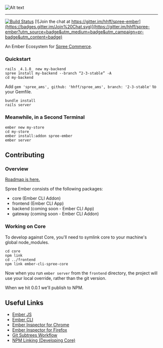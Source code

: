 ![Alt text](https://rawgit.com/hhff/spree-ember/master/docs/theme/assets/img/logo.svg)

---

[![Build Status](https://travis-ci.org/hhff/spree-ember.svg?branch=master)](https://travis-ci.org/hhff/spree-ember)
[![Join the chat at https://gitter.im/hhff/spree-ember](https://badges.gitter.im/Join%20Chat.svg)](https://gitter.im/hhff/spree-ember?utm_source=badge&utm_medium=badge&utm_campaign=pr-badge&utm_content=badge)

An Ember Ecosystem for [Spree Commerce](https://github.com/spree/spree).

### Quickstart

```
rails _4.1.8_ new my-backend
spree install my-backend --branch “2-3-stable” -A
cd my-backend
```
Add `gem 'spree_ams', github: 'hhff/spree_ams', branch: '2-3-stable'` to your Gemfile.

```
bundle install
rails server
```

### Meanwhile, in a Second Terminal

```
ember new my-store
cd my-store
ember install:addon spree-ember
ember server
```

## Contributing

### Overview

[Roadmap is here.](https://huboard.com/hhff/spree_ember)

Spree Ember consists of the following packages:

* core (Ember CLI Addon)
* frontend (Ember CLI App)
* backend (coming soon - Ember CLI App)
* gateway (coming soon - Ember CLI Addon)

### Working on Core

To develop against Core, you'll need to symlink core to your machine's global node_modules.

    cd core
    npm link
    cd ../frontend
    npm link ember-cli-spree-core

Now when you run ```ember server``` from the ```frontend``` directory, the project will use your local override, rather than the git version.

When we hit 0.0.1 we'll publish to NPM.

## Useful Links

* [Ember JS](http://emberjs.com/)
* [Ember CLI](http://www.ember-cli.com/)
* [Ember Inspector for Chrome](https://chrome.google.com/webstore/detail/ember-inspector/bmdblncegkenkacieihfhpjfppoconhi)
* [Ember Inspector for Firefox](https://addons.mozilla.org/en-US/firefox/addon/ember-inspector/)
* [Git Subtrees Workflow](https://medium.com/@v/git-subtrees-a-tutorial-6ff568381844)
* [NPM Linking (Developing Core)](http://justjs.com/posts/npm-link-developing-your-own-npm-modules-without-tears)
